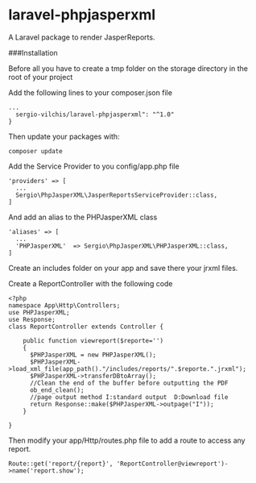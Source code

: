 # laravel-phpjasperxml
A Laravel package to render JasperReports.

###Installation

Before all you have to create a tmp folder on the storage directory in the root of your project

Add the following lines to your composer.json file

```
...
  sergio-vilchis/laravel-phpjasperxml": "^1.0"
}
```

Then update your packages with:

```
composer update
```

Add the Service Provider to you config/app.php file

```
'providers' => [
  ...
  Sergio\PhpJasperXML\JasperReportsServiceProvider::class,
]
```
And add an alias to the PHPJasperXML class

```
'aliases' => [
  ...
  'PHPJasperXML'  => Sergio\PhpJasperXML\PHPJasperXML::class,
]
```

Create an includes folder on your app and save there your jrxml files.

Create a ReportController with the following code
```
<?php
namespace App\Http\Controllers;
use PHPJasperXML;
use Response;
class ReportController extends Controller {

    public function viewreport($reporte='')
    {
      $PHPJasperXML = new PHPJasperXML();
      $PHPJasperXML->load_xml_file(app_path()."/includes/reports/".$reporte.".jrxml");
      $PHPJasperXML->transferDBtoArray();
      //Clean the end of the buffer before outputting the PDF
      ob_end_clean();
      //page output method I:standard output  D:Download file
      return Response::make($PHPJasperXML->outpage("I"));
    }

}

```
Then modify your app/Http/routes.php file to add a route to access any report.

```
Route::get('report/{report}', 'ReportController@viewreport')->name('report.show');
```
